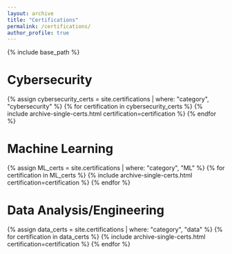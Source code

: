 ```yaml
---
layout: archive
title: "Certifications"
permalink: /certifications/
author_profile: true
---
```


{% include base_path %}

<h1>Cybersecurity</h1>
{% assign cybersecurity_certs = site.certifications | where: "category", "cybersecurity" %}
{% for certification in cybersecurity_certs %}
  {% include archive-single-certs.html certification=certification %}
{% endfor %}

<h1>Machine Learning</h1>
{% assign ML_certs = site.certifications | where: "category", "ML" %}
{% for certification in ML_certs %}
  {% include archive-single-certs.html certification=certification %}
{% endfor %}

<h1>Data Analysis/Engineering</h1>
{% assign data_certs = site.certifications | where: "category", "data" %}
{% for certification in data_certs %}
  {% include archive-single-certs.html certification=certification %}
{% endfor %}
